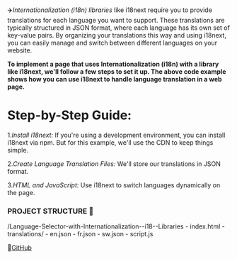 ✈️*Internationalization (i18n) libraries* like i18next require you to provide translations for each language you want to support. 
These translations are typically structured in JSON format, where each language has its own set of key-value pairs.
By organizing your translations this way and using i18next, you can easily manage and switch between different languages on your website.


__To implement a page that uses Internationalization (i18n) with a library like i18next, we'll follow a few steps to set it up. The above code example shows how you can use i18next to handle language translation in a web page.__

# Step-by-Step Guide:
1._Install i18next:_ If you're using a development environment, you can install i18next via npm. But for this example, we'll use the CDN to keep things simple.

2.*Create Language Translation Files:* We'll store our translations in JSON format.

3._HTML and JavaScript:_ Use i18next to switch languages dynamically on the page.


### PROJECT STRUCTURE 🚀
/Language-Selector-with-Internationalization--i18--Libraries
    - index.html
    - translations/
        - en.json
        - fr.json
        - sw.json
    - script.js

🔗[GitHub](https://github.com)
